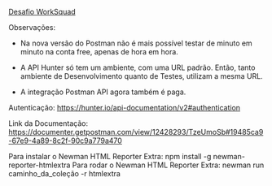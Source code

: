 <a href="/desafio.pdf" target="_blank">Desafio WorkSquad</a>

Observações:
- Na nova versão do Postman não é mais possível testar de minuto em minuto na conta free, apenas de hora em hora. 

- A API Hunter só tem um ambiente, com uma URL padrão. Então, tanto ambiente de Desenvolvimento quanto de Testes, utilizam a mesma URL. 

- A integração Postman API agora também é paga.

Autenticação:
https://hunter.io/api-documentation/v2#authentication

Link da Documentação:
https://documenter.getpostman.com/view/12428293/TzeUmoSb#19485ca9-67e9-4a89-8c2f-90c9a779a470

Para instalar o Newman HTML Reporter Extra:
npm install -g newman-reporter-htmlextra
Para rodar o Newman HTML Reporter Extra:
newman run caminho_da_coleção -r htmlextra